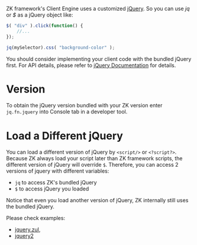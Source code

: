 ZK framework's Client Engine uses a customized
[jQuery](http://jquery.com/). So you can use *jq* or *$* as a
jQuery object like:

```javascript
$( "div" ).click(function() {
    //...
});

jq(mySelector).css( "background-color" );
```

You should consider implementing your client code with the bundled
jQuery first. For API details, please refer to [jQuery Documentation](http://docs.jquery.com/Main_Page) for details.

# Version

To obtain the jQuery version bundled with your ZK version enter
`jq.fn.jquery` into Console tab in a developer tool.

# Load a Different jQuery

You can load a different version of jQuery by `<script/>` or `<?script?>`. Because ZK always load your script later than ZK framework scripts, the
different version of jQuery will override `$`. Therefore, you can access 2 versions of jquery with different variables:

- `jq` to access ZK's bundled jQuery
- `$` to access jQuery you loaded

Notice that even you load another version of jQuery, ZK internally still uses the bundled jQuery.

Please check examples:
* [jquery.zul](https://github.com/zkoss/zkbooks/blob/master/clientreference/src/main/webapp/jquery.zul),
* [jquery2](https://github.com/zkoss/zkbooks/blob/master/clientreference/src/main/webapp/jquery2.zul)
